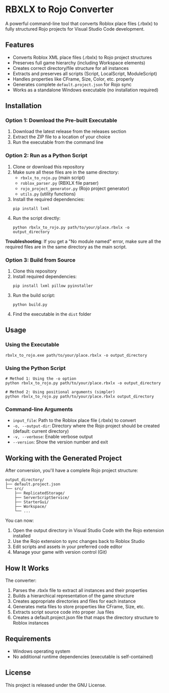 # RBXLX to Rojo Converter

A powerful command-line tool that converts Roblox place files (.rbxlx) to fully structured Rojo projects for Visual Studio Code development.

## Features

- Converts Roblox XML place files (.rbxlx) to Rojo project structures
- Preserves full game hierarchy (including Workspace elements)
- Creates correct directory/file structure for all instances
- Extracts and preserves all scripts (Script, LocalScript, ModuleScript)
- Handles properties like CFrame, Size, Color, etc. properly
- Generates complete `default.project.json` for Rojo sync
- Works as a standalone Windows executable (no installation required)

## Installation

### Option 1: Download the Pre-built Executable

1. Download the latest release from the releases section
2. Extract the ZIP file to a location of your choice
3. Run the executable from the command line

### Option 2: Run as a Python Script

1. Clone or download this repository
2. Make sure all these files are in the same directory:
   - `rbxlx_to_rojo.py` (main script)
   - `roblox_parser.py` (RBXLX file parser)
   - `rojo_project_generator.py` (Rojo project generator)
   - `utils.py` (utility functions)
3. Install the required dependencies:
   ```
   pip install lxml
   ```
4. Run the script directly:
   ```
   python rbxlx_to_rojo.py path/to/your/place.rbxlx -o output_directory
   ```

**Troubleshooting**: If you get a "No module named" error, make sure all the required files are in the same directory as the main script.

### Option 3: Build from Source

1. Clone this repository
2. Install required dependencies:
   ```
   pip install lxml pillow pyinstaller
   ```
3. Run the build script:
   ```
   python build.py
   ```
4. Find the executable in the `dist` folder

## Usage

### Using the Executable
```
rbxlx_to_rojo.exe path/to/your/place.rbxlx -o output_directory
```

### Using the Python Script
```
# Method 1: Using the -o option
python rbxlx_to_rojo.py path/to/your/place.rbxlx -o output_directory

# Method 2: Using positional arguments (simpler)
python rbxlx_to_rojo.py path/to/your/place.rbxlx output_directory
```

### Command-line Arguments

- `input_file`: Path to the Roblox place file (.rbxlx) to convert
- `-o, --output-dir`: Directory where the Rojo project should be created (default: current directory)
- `-v, --verbose`: Enable verbose output
- `--version`: Show the version number and exit

## Working with the Generated Project

After conversion, you'll have a complete Rojo project structure:

```
output_directory/
├── default.project.json
└── src/
    ├── ReplicatedStorage/
    ├── ServerScriptService/
    ├── StarterGui/
    ├── Workspace/
    └── ...
```

You can now:

1. Open the output directory in Visual Studio Code with the Rojo extension installed
2. Use the Rojo extension to sync changes back to Roblox Studio
3. Edit scripts and assets in your preferred code editor
4. Manage your game with version control (Git)

## How It Works

The converter:

1. Parses the .rbxlx file to extract all instances and their properties
2. Builds a hierarchical representation of the game structure
3. Creates appropriate directories and files for each instance
4. Generates meta files to store properties like CFrame, Size, etc.
5. Extracts script source code into proper .lua files
6. Creates a default.project.json file that maps the directory structure to Roblox instances

## Requirements

- Windows operating system
- No additional runtime dependencies (executable is self-contained)

## License

This project is released under the GNU License.